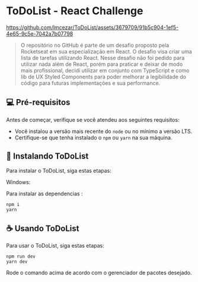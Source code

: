 # ToDoList - React Challenge



https://github.com/lmcezar/ToDoList/assets/3679709/91b5c904-1ef5-4e65-9c5e-7042a7b07798



> O repositório no GitHub é parte de um desafio proposto pela Rocketseat em sua especialização em React. O desafio visa criar uma lista de tarefas utilizando React. Nesse desafio não foi pedido para utilizar nada além de React, porém para praticar e deixar de modo mais profissional, decidi utilizar em conjunto com TypeScript e como lib de UX Styled Components para poder melhorar a legibilidade do código para futuras implementações e sua performance.

## 💻 Pré-requisitos

Antes de começar, verifique se você atendeu aos seguintes requisitos:

- Você instalou a versão mais recente do `node` ou no mínimo a versão LTS.
- Certifique-se que tenha instalado o `npm` ou `yarn` na sua máquina.

## 🚀 Instalando ToDoList

Para instalar o ToDoList, siga estas etapas:

Windows:

Para instalar as dependencias :

```
npm i
yarn
```

## ☕ Usando ToDoList

Para usar o ToDoList, siga estas etapas:

```
npm run dev
yarn dev
```

Rode o comando acima de acordo com o gerenciador de pacotes desejado.
